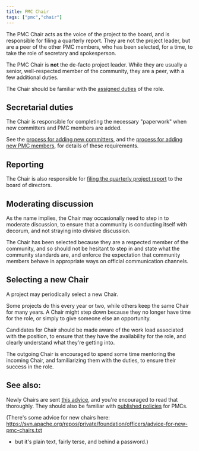 ```yaml
---
title: PMC Chair
tags: ["pmc","chair"]
---
```


The PMC Chair acts as the voice of the project to the board, and is
responsible for filing a quarterly report. They are not the project
leader, but are a peer of the other PMC members, who has been selected,
for a time, to take the role of secretary and spokesperson.

The PMC Chair is **not** the de-facto project leader. While they are
usually a senior, well-respected member of the community, they are a
peer, with a few additional duties.

The Chair should be familiar with the [assigned
duties](https://www.apache.org/dev/pmc.html#chair) of the role.

## Secretarial duties

The Chair is responsible for completing the necessary "paperwork" when
new committers and PMC members are added.

See the [process for adding new
committers](https://www.apache.org/dev/pmc.html#committer-management),
and the [process for adding new PMC
members](https://www.apache.org/dev/pmc.html#newpmcmember), for details of
these requirements.

## Reporting

The Chair is also responsible for [filing the quarterly project report](/pmc/reporting) to
the board of directors.

## Moderating discussion

As the name implies, the Chair may occasionally need to step in to
moderate discussion, to ensure that a community is conducting itself
with decorum, and not straying into divisive discussion.

The Chair has been selected because they are a respected member of the
community, and so should not be hesitant to step in and state what the
community standards are, and enforce the expectation that community members
behave in appropriate ways on official communication channels.

## Selecting a new Chair

A project may periodically select a new Chair.

Some projects do this every year or two, while others keep the same Chair
for many years. A Chair might step down because they no longer have time
for the role, or simply to give someone else an opportunity.

Candidates for Chair should be made aware of the work load associated
with the position, to ensure that they have the availability for the
role, and clearly understand what they're getting into.

The outgoing Chair is encouraged to spend some time mentoring the
incoming Chair, and familiarizing them with the duties, to ensure their
success in the role.

## See also:

Newly Chairs are sent [this
advice](https://svn.apache.org/repos/private/foundation/officers/advice-for-new-pmc-chairs.txt),
and you're encouraged to read that thoroughly. They should also be
familiar with [published
policies](https://www.apache.org/dev/pmc.html#policy) for PMCs.



(There's some advice for new chairs here:
https://svn.apache.org/repos/private/foundation/officers/advice-for-new-pmc-chairs.txt
- but it's plain text, fairly terse, and behind a password.)


